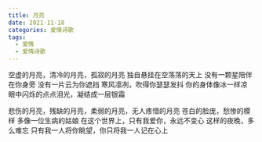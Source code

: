 ```yaml
---
title: 月亮
date: 2021-11-18
categories: 爱情诗歌
tags:
  - 爱情
  - 爱情诗歌
---
```


空虚的月亮，清冷的月亮，孤寂的月亮
独自悬挂在空荡荡的天上<!--more-->
没有一颗星陪伴在你身旁
没有一片云为你遮挡
寒风凛冽，吹得你瑟瑟发抖
你的身体像冰一样凉
眼中闪烁的点点泪光，凝结成一层银霜

悲伤的月亮，残缺的月亮，柔弱的月亮，无人疼惜的月亮
苍白的脸庞，愁惨的模样
多像一位生病的姑娘
在这个世界上，只有我爱你，永远不变心
这样的夜晚，多么难忘
只有我一人将你眺望，你只将我一人记在心上

